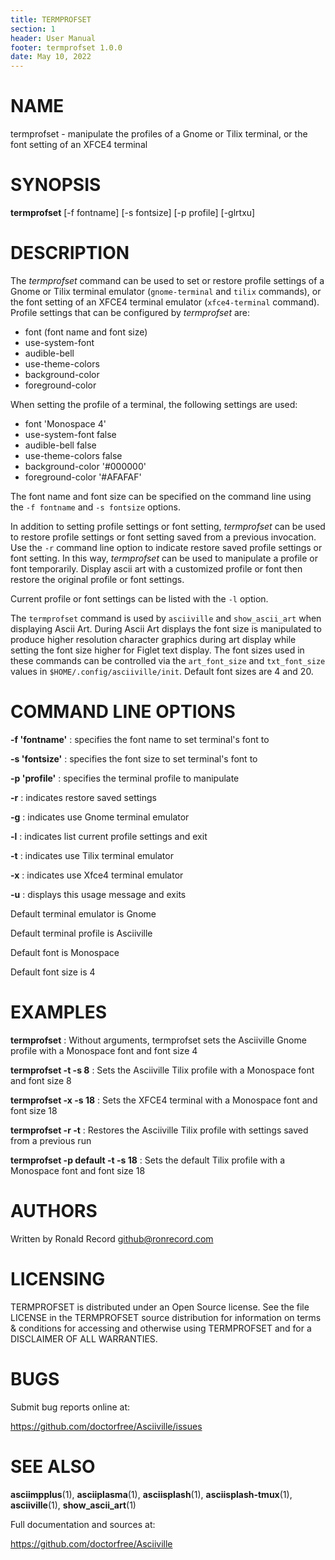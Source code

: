 ```yaml
---
title: TERMPROFSET
section: 1
header: User Manual
footer: termprofset 1.0.0
date: May 10, 2022
---
```

# NAME
termprofset - manipulate the profiles of a Gnome or Tilix terminal, or the font setting of an XFCE4 terminal

# SYNOPSIS
**termprofset** [-f fontname] [-s fontsize] [-p profile] [-glrtxu]

# DESCRIPTION
The *termprofset* command can be used to set or restore profile settings of a Gnome or Tilix terminal emulator (`gnome-terminal` and `tilix` commands), or the font setting of an XFCE4 terminal emulator (`xfce4-terminal` command). Profile settings that can be configured by *termprofset* are:

- font (font name and font size)
- use-system-font
- audible-bell
- use-theme-colors
- background-color
- foreground-color

When setting the profile of a terminal, the following settings are used:

- font 'Monospace 4'
- use-system-font false
- audible-bell false
- use-theme-colors false
- background-color '#000000'
- foreground-color '#AFAFAF'

The font name and font size can be specified on the command line using the `-f fontname` and `-s fontsize` options.

In addition to setting profile settings or font setting, *termprofset* can be used to restore profile settings or font setting saved from a previous invocation. Use the `-r` command line option to indicate restore saved profile settings or font setting. In this way, *termprofset* can be used to manipulate a profile or font temporarily. Display ascii art with a customized profile or font then restore the original profile or font settings.

Current profile or font settings can be listed with the `-l` option.

The `termprofset` command is used by `asciiville` and `show_ascii_art` when
displaying Ascii Art. During Ascii Art displays the font size is manipulated
to produce higher resolution character graphics during art display while
setting the font size higher for Figlet text display. The font sizes used
in these commands can be controlled via the `art_font_size` and `txt_font_size`
values in `$HOME/.config/asciiville/init`. Default font sizes are 4 and 20.

# COMMAND LINE OPTIONS
**-f 'fontname'**
: specifies the font name to set terminal's font to

**-s 'fontsize'**
: specifies the font size to set terminal's font to

**-p 'profile'**
: specifies the terminal profile to manipulate

**-r**
: indicates restore saved settings

**-g**
: indicates use Gnome terminal emulator

**-l**
: indicates list current profile settings and exit

**-t**
: indicates use Tilix terminal emulator

**-x**
: indicates use Xfce4 terminal emulator

**-u**
: displays this usage message and exits

Default terminal emulator is Gnome

Default terminal profile is Asciiville

Default font is Monospace

Default font size is 4

# EXAMPLES

**termprofset**
: Without arguments, termprofset sets the Asciiville Gnome profile with a Monospace font and font size 4

**termprofset -t -s 8**
: Sets the Asciiville Tilix profile with a Monospace font and font size 8 

**termprofset -x -s 18**
: Sets the XFCE4 terminal with a Monospace font and font size 18 

**termprofset -r -t**
: Restores the Asciiville Tilix profile with settings saved from a previous run

**termprofset -p default -t -s 18**
: Sets the default Tilix profile with a Monospace font and font size 18 

# AUTHORS
Written by Ronald Record github@ronrecord.com

# LICENSING
TERMPROFSET is distributed under an Open Source license.
See the file LICENSE in the TERMPROFSET source distribution
for information on terms &amp; conditions for accessing and
otherwise using TERMPROFSET and for a DISCLAIMER OF ALL WARRANTIES.

# BUGS
Submit bug reports online at:

https://github.com/doctorfree/Asciiville/issues

# SEE ALSO
**asciimpplus**(1), **asciiplasma**(1), **asciisplash**(1), **asciisplash-tmux**(1), **asciiville**(1), **show_ascii_art**(1)

Full documentation and sources at:

https://github.com/doctorfree/Asciiville

